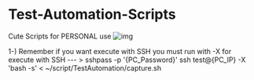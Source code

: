 # Test-Automation-Scripts
Cute Scripts for PERSONAL use
![img](http://i42.photobucket.com/albums/e335/bebop3/cowboy213x.jpg)

1-) Remember if you want execute with SSH you must run with -X 
for execute with SSH --- > sshpass -p '{PC_Password}' ssh test@{PC_IP} -X 'bash -s' < ~/script/TestAutomation/capture.sh

